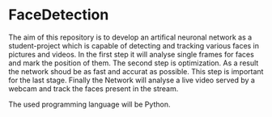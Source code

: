 # FaceDetection
The aim of this repository is to develop an artifical neuronal network as a student-project which is capable of detecting 
and tracking various faces in pictures and videos. In the first step it will analyse single frames for faces and mark the 
position of them. The second step is optimization. As a result the network shoud be as fast and accurat as possible. This 
step is important for the last stage. Finally the Network will analyse a live video served by a webcam and track the 
faces present in the stream.

The used programming language will be Python.
